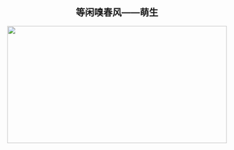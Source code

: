 <div align="center">
 <h2 align="center"> 等闲嗅春风——萌生 </h2>
</div>

<img align="center" height="270px" width="100%" src="https://media.giphy.com/media/paVD7uL8uz6us/giphy.gif" />
